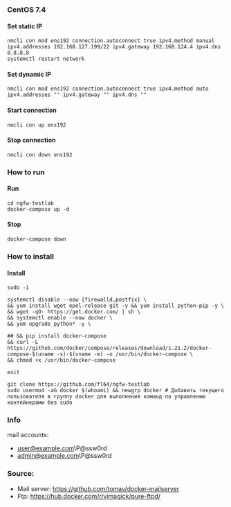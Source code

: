 ### CentOS 7.4

#### Set static IP
```shell
nmcli con mod ens192 connection.autoconnect true ipv4.method manual ipv4.addresses 192.168.127.199/22 ipv4.gateway 192.168.124.4 ipv4.dns 8.8.8.8
systemctl restart network
```
#### Set dynamic IP
```shell
nmcli con mod ens192 connection.autoconnect true ipv4.method auto ipv4.addresses "" ipv4.gateway "" ipv4.dns ""
```
#### Start connection
```shell
nmcli con up ens192
```
#### Stop connection
```shell
nmcli con down ens192
```

### How to run
#### Run
```shell
cd ngfw-testlab
docker-compose up -d
```
#### Stop
```shell
docker-compose down
```

### How to install

#### Install
```shell
sudo -i

systemctl disable --now {firewalld,postfix} \
&& yum install wget epel-release git -y && yum install python-pip -y \
&& wget -qO- https://get.docker.com/ | sh \
&& systemctl enable --now docker \
&& yum upgrade python* -y \

## && pip install docker-compose
&& curl -L https://github.com/docker/compose/releases/download/1.21.2/docker-compose-$(uname -s)-$(uname -m) -o /usr/bin/docker-compose \
&& chmod +x /usr/bin/docker-compose

exit
```

```shell
git clone https://github.com/fl64/ngfw-testlab
sudo usermod -aG docker $(whoami) && newgrp docker # Добавить текущего пользователя в группу docker для выполнения команд по управлению контейнерами без sudo
```

### Info
mail accounts:
- user@example.com\P@ssw0rd
- admin@example.com\P@ssw0rd


### Source:
- Mail server: https://github.com/tomav/docker-mailserver
- Ftp: https://hub.docker.com/r/vimagick/pure-ftpd/
